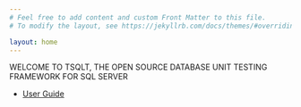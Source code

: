 ```yaml
---
# Feel free to add content and custom Front Matter to this file.
# To modify the layout, see https://jekyllrb.com/docs/themes/#overriding-theme-defaults

layout: home
---
```

WELCOME TO TSQLT, THE OPEN SOURCE DATABASE UNIT TESTING FRAMEWORK FOR SQL SERVER
* [User Guide](user-guide/)
